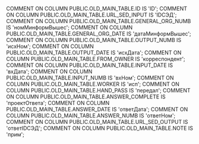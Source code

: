 
COMMENT ON COLUMN PUBLIC.OLD_MAIN_TABLE.ID IS 'ID';
COMMENT ON COLUMN PUBLIC.OLD_MAIN_TABLE.URL_SED_INPUT IS 'IDСЭД';
COMMENT ON COLUMN PUBLIC.OLD_MAIN_TABLE.GENERAL_ORG_NUMB IS 'номМинформВышес';
COMMENT ON COLUMN PUBLIC.OLD_MAIN_TABLE.GENERAL_ORG_DATE IS 'датаМинформВышес';
COMMENT ON COLUMN PUBLIC.OLD_MAIN_TABLE.OUTPUT_NUMB IS 'исхНом';
COMMENT ON COLUMN PUBLIC.OLD_MAIN_TABLE.OUTPUT_DATE IS 'исхДата';
COMMENT ON COLUMN PUBLIC.OLD_MAIN_TABLE.FROM_OWNER IS 'корреспондент';
COMMENT ON COLUMN PUBLIC.OLD_MAIN_TABLE.INPUT_DATE IS 'вхДата';
COMMENT ON COLUMN PUBLIC.OLD_MAIN_TABLE.INPUT_NUMB IS 'вхНом';
COMMENT ON COLUMN PUBLIC.OLD_MAIN_TABLE.WORKER IS 'исп';
COMMENT ON COLUMN PUBLIC.OLD_MAIN_TABLE.HAND_PASS IS 'передал';
COMMENT ON COLUMN PUBLIC.OLD_MAIN_TABLE.ANSWER_COMPLETE IS 'проектОтвета';
COMMENT ON COLUMN PUBLIC.OLD_MAIN_TABLE.ANSWER_DATE IS 'ответДата';
COMMENT ON COLUMN PUBLIC.OLD_MAIN_TABLE.ANSWER_NUMB IS 'ответНом';
COMMENT ON COLUMN PUBLIC.OLD_MAIN_TABLE.URL_SED_OUTPUT IS 'ответIDСЭД';
COMMENT ON COLUMN PUBLIC.OLD_MAIN_TABLE.NOTE IS 'прим';

